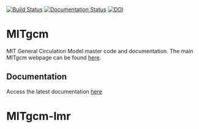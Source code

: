 [![Build Status](https://github.com/MITgcm/MITgcm/workflows/build/badge.svg)](https://github.com/MITgcm/MITgcm/actions)
[![Documentation Status](http://readthedocs.org/projects/mitgcm/badge/?version=latest)](http://mitgcm.readthedocs.io/en/latest/?badge=latest)
[![DOI](https://zenodo.org/badge/DOI/10.5281/zenodo.1409237.svg)](https://doi.org/10.5281/zenodo.1409237)

# MITgcm

MIT General Circulation Model master code and documentation. The main MITgcm webpage can be found [here](http://mitgcm.org).

## Documentation

Access the latest documentation [here](http://mitgcm.readthedocs.io/en/latest/)
# MITgcm-lmr
